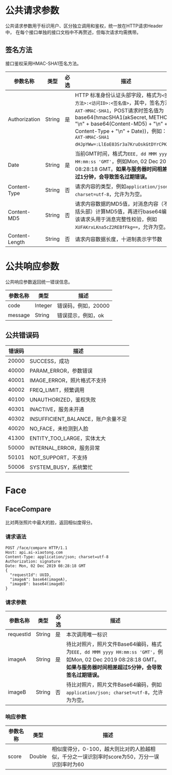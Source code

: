 # 公共请求参数

公共请求参数用于标识用户、区分独立调用和鉴权，统一放在HTTP请求Header中，
在每个接口单独的接口文档中不再赘述，但每次请求均需携带。

## 签名方法

接口鉴权采用HMAC-SHA1签名方法。

| 参数名称  | 类型 | 必选 | 描述 |
|  ----  | ----  | ----  | ----  |
| Authorization  | String | 是 | HTTP 标准身份认证头部字段，格式为`<签名方法>:<访问ID>:<签名值>`，其中，签名方法为`AXT-HMAC-SHA1`，POST请求时签名值为base64(hmacSHA1(akSecret, METHOD + "\n" + base64(Content-MD5) + "\n" + Content-Type + "\n" + Date))，例如：`AXT-HMAC-SHA1 dHJpYWw=:LlEoE03Sr3a7KruOskGtDYrCPKg=`。 |
| Date | String | 是 | 当前GMT时间，格式为`EEE, dd MMM yyyy HH:mm:ss 'GMT'`，例如Mon, 02 Dec 2019 08:28:18 GMT。**如果与服务器时间相差超过1分钟，会导致签名过期错误。** |
| Content-Type | String | 否 | 请求内容的类型，例如`application/json; charset=utf-8`，允许为为空。 |
| Content-MD5 | String | 否 | 请求内容数据的MD5值，对消息内容（不包括头部）计算MD5值，再进行base64编码。该请求头用于消息完整性校验，例如`XUFAKrxLKna5cZ2REBfFkg==`，允许为空。 |
| Content-Length | String | 否 | 请求内容数据长度，十进制表示字节数 |

# 公共响应参数

公共响应参数返回统一错误信息。

| 参数名称  | 类型 | 描述 |
|  ----  | ----  | ----  |
| code  | Integer | 错误码，例如，20000 |
| message | String | 错误提示，例如，ok |

## 公共错误码

| 错误码  | 描述 |
|  ----  | ----  |
| 20000  | SUCCESS，成功 |
| 40000 | PARAM_ERROR，参数错误 |
| 40001 | IMAGE_ERROR，照片格式不支持 |
| 40002 | FREQ_LIMIT，频繁调用 |
| 40100 | UNAUTHORIZED，鉴权失败 |
| 40301 | INACTIVE，服务未开通 |
| 40302 | INSUFFICIENT_BALANCE，账户余量不足 |
| 40020 | NO_FACE，未检测到人脸 |
| 41300 | ENTITY_TOO_LARGE，实体太大 |
| 50000 | INTERNAL_ERROR，服务异常 |
| 50101 | NOT_SUPPORT，不支持 |
| 50006 | SYSTEM_BUSY，系统繁忙 |

# Face

## FaceCompare

比对两张照片中最大的脸，返回相似度得分。

### 请求语法

```
POST /face/compare HTTP/1.1
Host: api.ai-xiaotong.com
Content-Type: application/json; charset=utf-8
Authorization: signature
Date: Mon, 02 Dec 2019 08:28:18 GMT
{
  "requestId": UUID,
  "imageA": base64(imageA),
  "imageB": base64(imageB)
}
```

### 请求参数

| 参数名称  | 类型 | 必选 | 描述 |
|  ----  | ----  | ----  | ----  |
| requestId  | String | 是 | 本次调用唯一标识 |
| imageA | String | 是 | 待比对照片，照片文件Base64编码，格式为`EEE, dd MMM yyyy HH:mm:ss 'GMT'`，例如Mon, 02 Dec 2019 08:28:18 GMT。**如果与服务器时间相差超过5分钟，会导致签名过期错误。** |
| imageB | String | 否 | 待比对照片，照片文件Base64编码，例如`application/json; charset=utf-8`，允许为为空。 |

### 响应参数

| 参数名称  | 类型 | 描述 |
|  ----  | ---- | ----  |
| score  | Double | 相似度得分，0-100，越大则比对的人脸越相似，千分之一误识别率时score为50，万分一误识别率时为60 |
